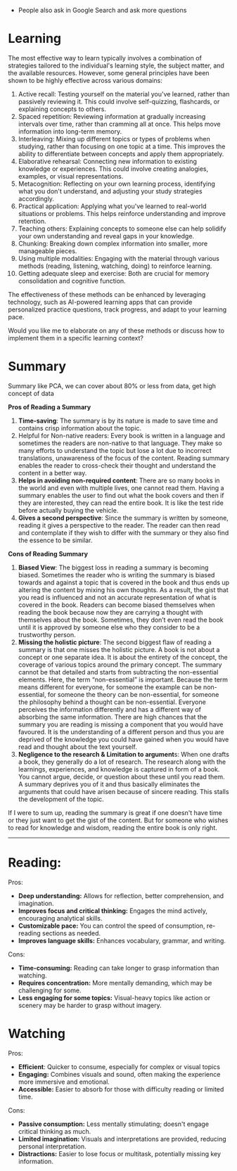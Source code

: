 - People also ask in Google Search and ask more questions

# Learning

The most effective way to learn typically involves a combination of strategies tailored to the individual's learning style, the subject matter, and the available resources. However, some general principles have been shown to be highly effective across various domains:

1. Active recall: Testing yourself on the material you've learned, rather than passively reviewing it. This could involve self-quizzing, flashcards, or explaining concepts to others.
2. Spaced repetition: Reviewing information at gradually increasing intervals over time, rather than cramming all at once. This helps move information into long-term memory.
3. Interleaving: Mixing up different topics or types of problems when studying, rather than focusing on one topic at a time. This improves the ability to differentiate between concepts and apply them appropriately.
4. Elaborative rehearsal: Connecting new information to existing knowledge or experiences. This could involve creating analogies, examples, or visual representations.
5. Metacognition: Reflecting on your own learning process, identifying what you don't understand, and adjusting your study strategies accordingly.
6. Practical application: Applying what you've learned to real-world situations or problems. This helps reinforce understanding and improve retention.
7. Teaching others: Explaining concepts to someone else can help solidify your own understanding and reveal gaps in your knowledge.
8. Chunking: Breaking down complex information into smaller, more manageable pieces.
9. Using multiple modalities: Engaging with the material through various methods (reading, listening, watching, doing) to reinforce learning.
10. Getting adequate sleep and exercise: Both are crucial for memory consolidation and cognitive function.

The effectiveness of these methods can be enhanced by leveraging technology, such as AI-powered learning apps that can provide personalized practice questions, track progress, and adapt to your learning pace.

Would you like me to elaborate on any of these methods or discuss how to implement them in a specific learning context?

# Summary

Summary like PCA, we can cover about 80% or less from data, get high concept of data

**Pros of Reading a Summary**

1. **Time-saving**: The summary is by its nature is made to save time and contains crisp information about the topic.
2. Helpful for Non-native readers: Every book is written in a language and sometimes the readers are non-native to that language. They make so many efforts to understand the topic but lose a lot due to incorrect translations, unawareness of the focus of the content. Reading summary enables the reader to cross-check their thought and understand the content in a better way.
3. **Helps in avoiding non-required content**: There are so many books in the world and even with multiple lives, one cannot read them. Having a summary enables the user to find out what the book covers and then if they are interested, they can read the entire book. It is like the test ride before actually buying the vehicle.
4. **Gives a second perspective**: Since the summary is written by someone, reading it gives a perspective to the reader. The reader can then read and contemplate if they wish to differ with the summary or they also find the essence to be similar.

**Cons of Reading Summary**

1. **Biased View**: The biggest loss in reading a summary is becoming biased. Sometimes the reader who is writing the summary is biased towards and against a topic that is covered in the book and thus ends up altering the content by mixing his own thoughts. As a result, the gist that you read is influenced and not an accurate representation of what is covered in the book. Readers can become biased themselves when reading the book because now they are carrying a thought with themselves about the book. Sometimes, they don’t even read the book until it is approved by someone else who they consider to be a trustworthy person.
2. **Missing the holistic picture**: The second biggest flaw of reading a summary is that one misses the holistic picture. A book is not about a concept or one separate idea. It is about the entirety of the concept, the coverage of various topics around the primary concept. The summary cannot be that detailed and starts from subtracting the non-essential elements. Here, the term “non-essential” is important. Because the term means different for everyone, for someone the example can be non-essential, for someone the theory can be non-essential, for someone the philosophy behind a thought can be non-essential. Everyone perceives the information differently and has a different way of absorbing the same information. There are high chances that the summary you are reading is missing a component that you would have favoured. It is the understanding of a different person and thus you are deprived of the knowledge you could have gained when you would have read and thought about the text yourself.
3. **Negligence to the research & Limitation to argument**s: When one drafts a book, they generally do a lot of research. The research along with the learnings, experiences, and knowledge is captured in form of a book. You cannot argue, decide, or question about these until you read them. A summary deprives you of it and thus basically eliminates the arguments that could have arisen because of sincere reading. This stalls the development of the topic. 

If I were to sum up, reading the summary is great if one doesn't have time or they just want to get the gist of the content. But for someone who wishes to read for knowledge and wisdom, reading the entire book is only right.

---
# Reading:

Pros:

- **Deep understanding:** Allows for reflection, better comprehension, and imagination.
- **Improves focus and critical thinking:** Engages the mind actively, encouraging analytical skills.
- **Customizable pace:** You can control the speed of consumption, re-reading sections as needed.
- **Improves language skills:** Enhances vocabulary, grammar, and writing.

Cons:

- **Time-consuming:** Reading can take longer to grasp information than watching.
- **Requires concentration:** More mentally demanding, which may be challenging for some.
- **Less engaging for some topics:** Visual-heavy topics like action or scenery may be harder to grasp without imagery.

# Watching

Pros:

- **Efficient**: Quicker to consume, especially for complex or visual topics
- **Engaging:** Combines visuals and sound, often making the experience more immersive and emotional.
- **Accessible:** Easier to absorb for those with difficulty reading or limited time.

Cons:

- **Passive consumption:** Less mentally stimulating; doesn't engage critical thinking as much.
- **Limited imagination:** Visuals and interpretations are provided, reducing personal interpretation.
- **Distractions:** Easier to lose focus or multitask, potentially missing key information.